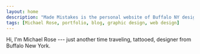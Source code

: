 ```yaml
---
layout: home
description: "Made Mistakes is the personal website of Buffalo NY designer &amp; illustrator Michael Rose."
tags: [Michael Rose, portfolio, blog, graphic design, web design]
---
```


Hi, I'm Michael Rose --- just another time traveling, tattooed, designer from Buffalo New York.